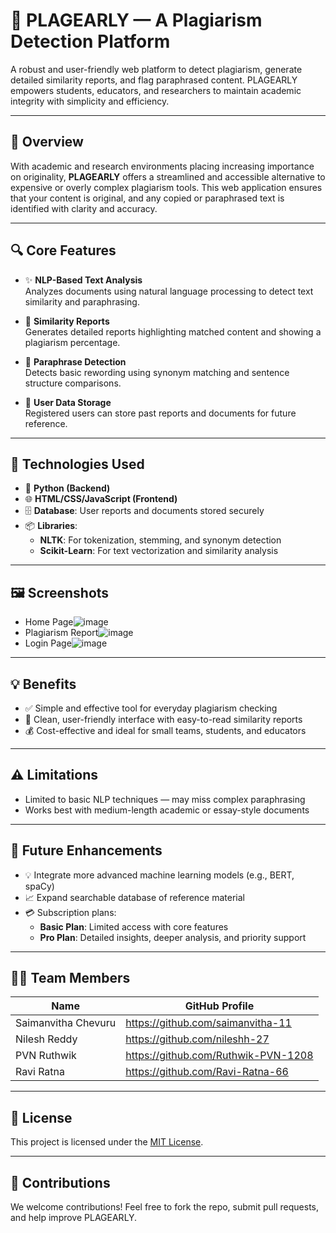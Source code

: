 # 📄 PLAGEARLY — A Plagiarism Detection Platform

A robust and user-friendly web platform to detect plagiarism, generate detailed similarity reports, and flag paraphrased content. PLAGEARLY empowers students, educators, and researchers to maintain academic integrity with simplicity and efficiency.

---

## 🚀 Overview

With academic and research environments placing increasing importance on originality, **PLAGEARLY** offers a streamlined and accessible alternative to expensive or overly complex plagiarism tools. This web application ensures that your content is original, and any copied or paraphrased text is identified with clarity and accuracy.

---

## 🔍 Core Features

- ✨ **NLP-Based Text Analysis**  
  Analyzes documents using natural language processing to detect text similarity and paraphrasing.

- 📄 **Similarity Reports**  
  Generates detailed reports highlighting matched content and showing a plagiarism percentage.

- 🔁 **Paraphrase Detection**  
  Detects basic rewording using synonym matching and sentence structure comparisons.

- 📂 **User Data Storage**  
  Registered users can store past reports and documents for future reference.

---

## 🧠 Technologies Used

- 🧰 **Python (Backend)**
- 🌐 **HTML/CSS/JavaScript (Frontend)**
- 🗄️ **Database**: User reports and documents stored securely
- 📦 **Libraries**:
  - **NLTK**: For tokenization, stemming, and synonym detection
  - **Scikit-Learn**: For text vectorization and similarity analysis

---

## 🖼️ Screenshots



- Home Page![image](https://github.com/user-attachments/assets/08eec000-174f-46b6-81dc-cfeb003ae57a)
- Plagiarism Report![image](https://github.com/user-attachments/assets/49fb54e0-77af-4289-b148-7b31a528a4f0)
- Login Page![image](https://github.com/user-attachments/assets/fe30606a-ac7c-469f-a068-f39ba08eee14)


---

## 💡 Benefits

- ✅ Simple and effective tool for everyday plagiarism checking
- 🧾 Clean, user-friendly interface with easy-to-read similarity reports
- 💰 Cost-effective and ideal for small teams, students, and educators

---

## ⚠️ Limitations

- Limited to basic NLP techniques — may miss complex paraphrasing
- Works best with medium-length academic or essay-style documents

---

## 🔮 Future Enhancements

- 💡 Integrate more advanced machine learning models (e.g., BERT, spaCy)
- 📈 Expand searchable database of reference material
- 💳 Subscription plans:
  - **Basic Plan**: Limited access with core features
  - **Pro Plan**: Detailed insights, deeper analysis, and priority support

---

## 🧑‍💻 Team Members

| Name       | GitHub Profile                          |
|------------|------------------------------------------|
| Saimanvitha Chevuru | https://github.com/saimanvitha-11 |
| Nilesh Reddy | https://github.com/nileshh-27 |
| PVN Ruthwik | https://github.com/Ruthwik-PVN-1208 |
| Ravi Ratna | https://github.com/Ravi-Ratna-66 |


---

## 📜 License

This project is licensed under the [MIT License](LICENSE).

---

## 🙌 Contributions

We welcome contributions! Feel free to fork the repo, submit pull requests, and help improve PLAGEARLY.

